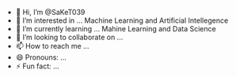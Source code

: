 - 👋 Hi, I’m @SaKeT039
- 👀 I’m interested in ... Machine Learning and Artificial Intellegence
- 🌱 I’m currently learning ... Mahine Learning and Data Science
- 💞️ I’m looking to collaborate on ... 
- 📫 How to reach me ...[ ](https://www.linkedin.com/in/contact-saket-sinha/)
- 😄 Pronouns: ...
- ⚡ Fun fact: ...

<!---
SaKeT039/SaKeT039 is a ✨ special ✨ repository because its `README.md` (this file) appears on your GitHub profile.
You can click the Preview link to take a look at your changes.
--->
